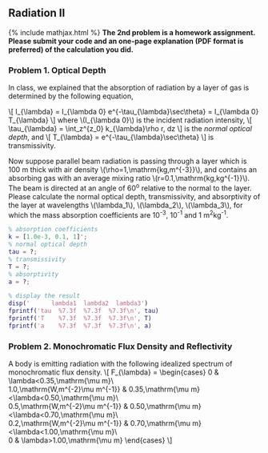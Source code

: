 ## Radiation II
{% include mathjax.html %}
**The 2nd problem is a homework assignment. Please submit your code and an one-page explanation (PDF format is preferred) of the calculation you did.**

### Problem 1. Optical Depth

In class, we explained that the absorption of radiation by a layer of gas is determined by the following equation,

\\[
I_{\lambda} = I_{\lambda 0} e^{-\tau_{\lambda}\sec\theta} = I_{\lambda 0} T_{\lambda}
\\]
where \\(I_{\lambda 0}\\) is the incident radiation intensity,
\\[
\tau_{\lambda} = \int_z^{z_0} k_{\lambda}\rho r\, dz
\\]
is the _normal optical depth_, and 
\\[
T_{\lambda} = e^{-\tau_{\lambda}\sec\theta} 
\\]
is transmissivity. 

Now suppose parallel beam radiation is passing through a layer which is 100 m thick with air density \\(\rho=1\,\mathrm{kg\,m^{-3}}\\), and contains an absorbing gas with an average mixing ratio \\(r=0.1\,\mathrm{kg\,kg^{-1}}\\). The beam is directed at an angle of 60<sup>o</sup> relative to the normal to the layer. Please calculate the normal optical depth, transmissivity, and absorptivity of the layer at wavelengths \\(\lambda_1\\), \\(\lambda_2\\), \\(\lambda_3\\), for which the mass absorption coefficients are 10<sup>-3</sup>, 10<sup>-1</sup> and 1 m<sup>2</sup>kg<sup>-1</sup>.

```matlab
% absorption coefficients
k = [1.0e-3, 0.1, 1]';
% normal optical depth
tau = ?;
% transmissivity
T = ?;
% absorptivity
a = ?;

% display the result
disp('      lambda1  lambda2  lambda3')
fprintf('tau  %7.3f  %7.3f  %7.3f\n', tau)
fprintf('T    %7.3f  %7.3f  %7.3f\n', T)
fprintf('a    %7.3f  %7.3f  %7.3f\n', a)
```

### Problem 2. Monochromatic Flux Density and Reflectivity

A body is emitting radiation with the following idealized spectrum of monochromatic flux density.
\\[
F_{\lambda} = \begin{cases}
0  & \lambda<0.35\,\mathrm{\mu m}\\\
1.0\,\mathrm{W\,m^{-2}\mu m^{-1}} & 0.35\,\mathrm{\mu m}<\lambda<0.50\,\mathrm{\mu m}\\\
0.5\,\mathrm{W\,m^{-2}\mu m^{-1}} & 0.50\,\mathrm{\mu m}<\lambda<0.70\,\mathrm{\mu m}\\\
0.2\,\mathrm{W\,m^{-2}\mu m^{-1}} & 0.70\,\mathrm{\mu m}<\lambda<1.00\,\mathrm{\mu m}\\\
0 & \lambda>1.00\,\mathrm{\mu m}
\end{cases}
\\]


